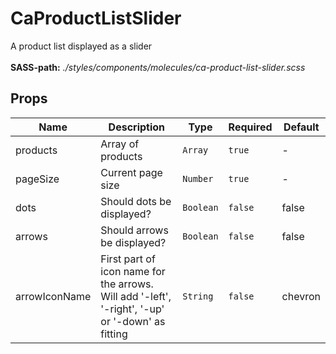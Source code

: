 # CaProductListSlider

A product list displayed as a slider<br><br> **SASS-path:** _./styles/components/molecules/ca-product-list-slider.scss_

## Props

<!-- @vuese:CaProductListSlider:props:start -->
|Name|Description|Type|Required|Default|
|---|---|---|---|---|
|products|Array of products|`Array`|`true`|-|
|pageSize|Current page size|`Number`|`true`|-|
|dots|Should dots be displayed?|`Boolean`|`false`|false|
|arrows|Should arrows be displayed?|`Boolean`|`false`|false|
|arrowIconName|First part of icon name for the arrows. Will add '-left', '-right', '-up' or '-down' as fitting|`String`|`false`|chevron|

<!-- @vuese:CaProductListSlider:props:end -->


